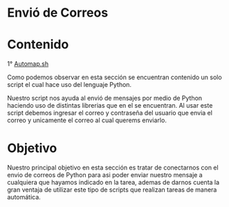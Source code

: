 # Envió de Correos
# Contenido 
1° [Automap.sh](https://github.com/Anacecilc/PIA_LPC_061/blob/main/Nmap/automap.sh)


 Como podemos observar en esta sección se encuentran contenido un solo script el cual hace uso del lenguaje Python.
 
 
Nuestro script nos ayuda al envió de mensajes por medio de Python haciendo uso de distintas librerias que en el se encuentran. Al usar este script debemos ingresar el correo y contraseña del usuario que envia el correo y unicamente el correo al cual querems enviarlo.



 # Objetivo
Nuestro principal objetivo en esta sección es tratar de conectarnos con el envio de correos de Python para asi poder enviar nuestro mensaje a cualquiera que hayamos indicado en la tarea, ademas de darnos cuenta la gran ventaja de utilizar este tipo de scripts que realizan tareas de manera automática.
